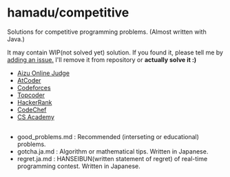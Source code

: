 # hamadu/competitive

Solutions for competitive programming problems. (Almost written with Java.)

It may contain WIP(not solved yet) solution. If you found it, please tell me by [adding an issue.](https://github.com/hamadu/competitive/issues/new) I'll remove it from repository or **actually solve it :)**


* [Aizu Online Judge](http://judge.u-aizu.ac.jp/onlinejudge/)
* [AtCoder](http://atcoder.jp/)
* [Codeforces](http://codeforces.com/)
* [Topcoder](http://www.topcoder.com/tc)
* [HackerRank](https://www.hackerrank.com/)
* [CodeChef](https://www.codechef.com/)
* [CS Academy](https://csacademy.com/)

##

* good_problems.md : Recommended (interseting or educational) problems.
* gotcha.ja.md : Algorithm or mathematical tips. Written in Japanese.
* regret.ja.md : HANSEIBUN(written statement of regret) of real-time programming contest. Written in Japanese.

